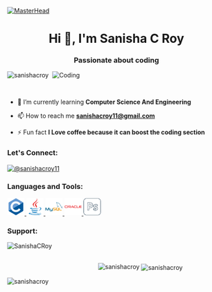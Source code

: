 
[![MasterHead](https://media.licdn.com/dms/image/D563DAQFIJGy_J4EvYA/image-scale_191_1128/0/1666883668428?e=1675425600&v=beta&t=q5S0E-n5z-gDvzZPdOvK7oorksu-JESWk3DdbbvU2ss)](https://codegrills.in)
<h1 align="center">Hi 👋, I'm Sanisha C Roy</h1>
<h3 align="center">Passionate about coding</h3>
<img align="right" alt="Coding" width="400" src="https://media.tenor.com/YU_C1sgrrCkAAAAC/hacker.gif">

<p align="left"> <img src="https://komarev.com/ghpvc/?username=sanishacroy&label=Profile%20views&color=0e75b6&style=flat" alt="sanishacroy" /> </p>

<p align="left"> <a href="https://twitter.com/" target="blank"><img src="https://img.shields.io/twitter/follow/?logo=twitter&style=for-the-badge" alt="" /></a> </p>

- 🌱 I’m currently learning **Computer Science And Engineering**

- 📫 How to reach me **sanishacroy11@gmail.com**

- ⚡ Fun fact **I Love coffee because it can boost the coding section**

<h3 align="left">Let's Connect:</h3>
<p align="left">
<a href="https://linkedin.com/in/sanisha c roy" target="blank"><img align="center" src="https://raw.githubusercontent.com/rahuldkjain/github-profile-readme-generator/master/src/images/icons/Social/linked-in-alt.svg" alt="@sanishacroy11" height="30" width="40" /></a>
</p>

<h3 align="left">Languages and Tools:</h3>
<p align="left"> <a href="https://www.cprogramming.com/" target="_blank" rel="noreferrer"> <img src="https://raw.githubusercontent.com/devicons/devicon/master/icons/c/c-original.svg" alt="c" width="40" height="40"/> </a> <a href="https://www.java.com" target="_blank" rel="noreferrer"> <img src="https://raw.githubusercontent.com/devicons/devicon/master/icons/java/java-original.svg" alt="java" width="40" height="40"/> </a> <a href="https://www.mysql.com/" target="_blank" rel="noreferrer"> <img src="https://raw.githubusercontent.com/devicons/devicon/master/icons/mysql/mysql-original-wordmark.svg" alt="mysql" width="40" height="40"/> </a> <a href="https://www.oracle.com/" target="_blank" rel="noreferrer"> <img src="https://raw.githubusercontent.com/devicons/devicon/master/icons/oracle/oracle-original.svg" alt="oracle" width="40" height="40"/> </a> <a href="https://www.photoshop.com/en" target="_blank" rel="noreferrer"> <img src="https://raw.githubusercontent.com/devicons/devicon/master/icons/photoshop/photoshop-line.svg" alt="photoshop" width="40" height="40"/> </a> </p>

<h3 align="left">Support:</h3>
<p><a href="https://www.buymeacoffee.com/SanishaCRoy"> <img align="left" src="https://cdn.buymeacoffee.com/buttons/v2/default-yellow.png" height="50" width="210" alt="SanishaCRoy" /></a></p><br><br>

<p><img align="left" src="https://github-readme-stats.vercel.app/api/top-langs?username=sanishacroy&show_icons=true&locale=en&layout=compact" alt="sanishacroy" /></p>

<p>&nbsp;<img align="center" src="https://github-readme-stats.vercel.app/api?username=sanishacroy&show_icons=true&locale=en" alt="sanishacroy" /></p>

<p><img align="center" src="https://github-readme-streak-stats.herokuapp.com/?user=sanishacroy&" alt="sanishacroy" /></p>

<!---
SanishaCRoy/SanishaCRoy is a ✨ special ✨ repository because its `README.md` (this file) appears on your GitHub profile.
You can click the Preview link to take a look at your changes.
--->
